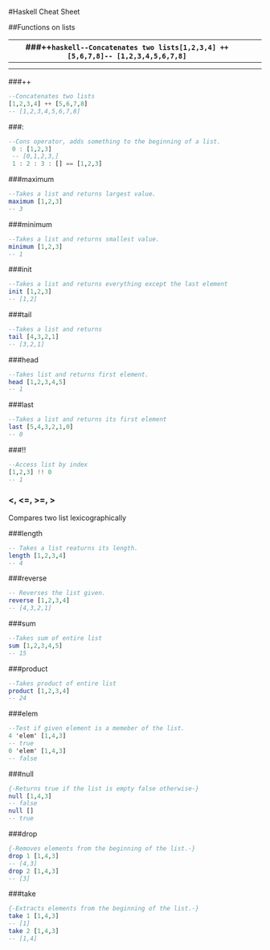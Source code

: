 #Haskell Cheat Sheet

##Functions on lists


| ###++```haskell--Concatenates two lists[1,2,3,4] ++ [5,6,7,8]-- [1,2,3,4,5,6,7,8]``` |   |   |
|--------------------------------------------------------------------------------------|---|---|
|                                                                                      |   |   |
|                                                                                      |   |   |
###++

```haskell
--Concatenates two lists
[1,2,3,4] ++ [5,6,7,8]
-- [1,2,3,4,5,6,7,8]
```
###:
```haskell
--Cons operator, adds something to the beginning of a list.
 0 : [1,2,3]
 -- [0,1,2,3,]
 1 : 2 : 3 : [] == [1,2,3]
```

###maximum
```haskell
--Takes a list and returns largest value.
maximum [1,2,3]
-- 3
```

###minimum
```haskell
--Takes a list and returns smallest value.
minimum [1,2,3]
-- 1
```

###init
```haskell
--Takes a list and returns everything except the last element
init [1,2,3]
-- [1,2]
```
###tail
```haskell
--Takes a list and returns 
tail [4,3,2,1]
-- [3,2,1]
```
###head
```haskell
--Takes list and returns first element.
head [1,2,3,4,5]
-- 1
```

###last
```haskell
--Takes a list and returns its first element
last [5,4,3,2,1,0]
-- 0
```

###!!
```haskell
--Access list by index
[1,2,3] !! 0
-- 1
```

### <, <=, >=, >
Compares two list lexicographically

###length
```haskell
-- Takes a list reaturns its length.
length [1,2,3,4]
-- 4
```

###reverse
```haskell
-- Reverses the list given.
reverse [1,2,3,4]
-- [4,3,2,1]
```

###sum
```haskell
--Takes sum of entire list
sum [1,2,3,4,5]
-- 15
```

###product
```haskell
--Takes product of entire list
product [1,2,3,4]
-- 24
```

###elem
```haskell
--Test if given element is a memeber of the list.
4 'elem' [1,4,3]
-- true
0 'elem' [1,4,3]
-- false
```

###null

```haskell
{-Returns true if the list is empty false otherwise-}
null [1,4,3]
-- false
null []
-- true
```

###drop

```haskell
{-Removes elements from the beginning of the list.-}
drop 1 [1,4,3]
-- [4,3]
drop 2 [1,4,3]
-- [3]
```
###take
```haskell
{-Extracts elements from the beginning of the list.-}
take 1 [1,4,3]
-- [1]
take 2 [1,4,3]
-- [1,4]
```